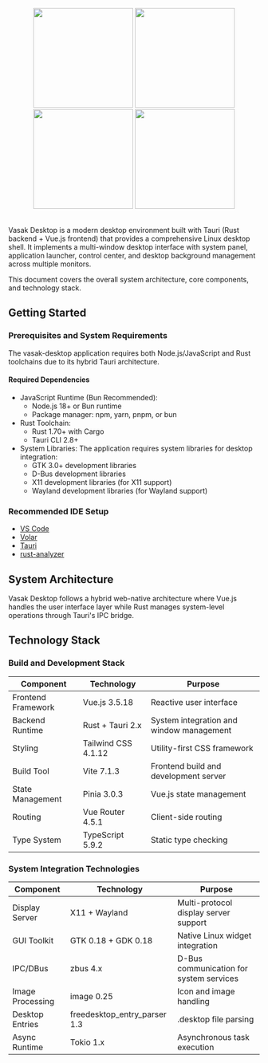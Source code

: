 <p align="center">
  <img width="200" src="https://icon.icepanel.io/Technology/svg/Tauri.svg" style="block-display: inline;">
   <img width="200" src="https://icon.icepanel.io/Technology/svg/Vue.js.svg" style="block-display: inline;">
   <img width="200" src="https://icon.icepanel.io/Technology/svg/TypeScript.svg" style="block-display: inline;">
   <img width="200" src="https://icon.icepanel.io/Technology/svg/Bun.svg" style="block-display: inline;">
</p>
<br />
Vasak Desktop is a modern desktop environment built with Tauri (Rust backend + Vue.js frontend) that provides a comprehensive Linux desktop shell. It implements a multi-window desktop interface with system panel, application launcher, control center, and desktop background management across multiple monitors.

This document covers the overall system architecture, core components, and technology stack.

## Getting Started

### Prerequisites and System Requirements
The vasak-desktop application requires both Node.js/JavaScript and Rust toolchains due to its hybrid Tauri architecture.

#### Required Dependencies
* JavaScript Runtime (Bun Recommended):
  * Node.js 18+ or Bun runtime
  * Package manager: npm, yarn, pnpm, or bun
* Rust Toolchain:
  * Rust 1.70+ with Cargo
  * Tauri CLI 2.8+
* System Libraries: The application requires system libraries for desktop integration:
  * GTK 3.0+ development libraries
  * D-Bus development libraries
  * X11 development libraries (for X11 support)
  * Wayland development libraries (for Wayland support)

### Recommended IDE Setup

- [VS Code](https://code.visualstudio.com/) 
- [Volar](https://marketplace.visualstudio.com/items?itemName=Vue.volar)
- [Tauri](https://marketplace.visualstudio.com/items?itemName=tauri-apps.tauri-vscode)
- [rust-analyzer](https://marketplace.visualstudio.com/items?itemName=rust-lang.rust-analyzer)

## System Architecture

Vasak Desktop follows a hybrid web-native architecture where Vue.js handles the user interface layer while Rust manages system-level operations through Tauri's IPC bridge.

## Technology Stack
### Build and Development Stack

| Component | Technology | Purpose |
|-----------|------------|---------|
| Frontend Framework | Vue.js 3.5.18 | Reactive user interface |
| Backend Runtime | Rust + Tauri 2.x | System integration and window management |
| Styling | Tailwind CSS 4.1.12 | Utility-first CSS framework |
| Build Tool | Vite 7.1.3 | Frontend build and development server |
| State Management | Pinia 3.0.3 | Vue.js state management |
| Routing | Vue Router 4.5.1 | Client-side routing |
| Type System | TypeScript 5.9.2 | Static type checking |

### System Integration Technologies
| Component | Technology | Purpose |
|-----------|------------|---------|
| Display Server | X11 + Wayland | Multi-protocol display server support |
| GUI Toolkit | GTK 0.18 + GDK 0.18 | Native Linux widget integration |
| IPC/DBus | zbus 4.x | D-Bus communication for system services |
| Image Processing | image 0.25 | Icon and image handling |
| Desktop Entries | freedesktop_entry_parser 1.3 | .desktop file parsing |
| Async Runtime | Tokio 1.x | Asynchronous task execution |